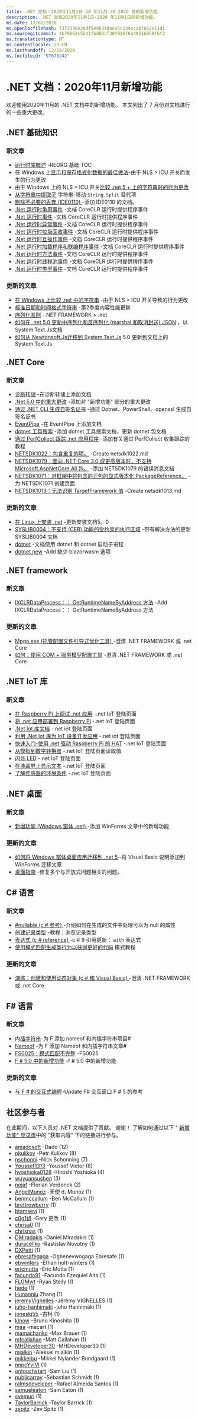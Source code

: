 ```yaml
---
title: .NET 文档：2020年11月1日-30 年11月 30 2020 日的新增功能
description: .NET 文档2020年11月1日-2020 年11月1日的新增功能。
ms.date: 12/02/2020
ms.openlocfilehash: 7372336e26df5e9834daea5c239ccab7852e11d1
ms.sourcegitcommit: 4b79862c5b41fbd86cf38f926f6a49516059f6f2
ms.translationtype: MT
ms.contentlocale: zh-CN
ms.lasthandoff: 12/18/2020
ms.locfileid: "97678242"
---
```

# <a name="net-docs-whats-new-for-november-2020"></a>.NET 文档：2020年11月新增功能

欢迎使用2020年11月的 .NET 文档中的新增功能。 本文列出了 7 月份对文档进行的一些重大更改。

## <a name="net-fundamentals"></a>.NET 基础知识

### <a name="new-articles"></a>新文章

- [运行时库概述](../standard/runtime-libraries-overview.md) -REORG 基础 TOC
- 在 Windows 上[显示和保存格式化数据的最佳做法](../standard/base-types/best-practices-display-data.md)-由于 NLS > ICU 开关而发生的行为更改
- 由于 Windows 上的 NLS > ICU 开关[比较 .net 5 + 上的字符串时的行为更改](../standard/base-types/string-comparison-net-5-plus.md)
- [从字符串中提取子](../standard/base-types/divide-up-strings.md) 字符串-移动 `String.Split` 替代项
- [删除不必要的丢弃 (IDE0110) ](../fundamentals/code-analysis/style-rules/ide0110.md) -添加 IDE0110 的文档。
- [.Net 运行时争用事件](../fundamentals/diagnostics/runtime-contention-events.md) -文档 CoreCLR 运行时提供程序事件
- [.Net 运行时事件](../fundamentals/diagnostics/runtime-events.md) -文档 CoreCLR 运行时提供程序事件
- [.Net 运行时异常事件](../fundamentals/diagnostics/runtime-exception-events.md) -文档 CoreCLR 运行时提供程序事件
- [.Net 运行时垃圾回收事件](../fundamentals/diagnostics/runtime-garbage-collection-events.md) -文档 CoreCLR 运行时提供程序事件
- [.Net 运行时互操作事件](../fundamentals/diagnostics/runtime-interop-events.md) -文档 CoreCLR 运行时提供程序事件
- [.Net 运行时加载程序和联编程序事件](../fundamentals/diagnostics/runtime-loader-binder-events.md) -文档 CoreCLR 运行时提供程序事件
- [.Net 运行时方法事件](../fundamentals/diagnostics/runtime-method-events.md) -文档 CoreCLR 运行时提供程序事件
- [.Net 运行时线程池事件](../fundamentals/diagnostics/runtime-thread-events.md) -文档 CoreCLR 运行时提供程序事件
- [.Net 运行时类型事件](../fundamentals/diagnostics/runtime-type-events.md) -文档 CoreCLR 运行时提供程序事件

### <a name="updated-articles"></a>更新的文章

- [在 Windows 上比较 .net 中的字符串](../standard/base-types/comparing.md) -由于 NLS > ICU 开关导致的行为更改
- [标准日期和时间格式字符串](../standard/base-types/standard-date-and-time-format-strings.md) -第2季度内容性能更新
- [序列化准则](../standard/serialization/serialization-guidelines.md) -.NET FRAMEWORK > .net
- [如何在 .net 5.0 更新中序列化和反序列化 (marshal 和取消封送) JSON](../standard/serialization/system-text-json-how-to.md) ，以 System.Text.Js文档
- [如何从 Newtonsoft.Js迁移到 System.Text.Js](../standard/serialization/system-text-json-migrate-from-newtonsoft-how-to.md) 5.0 更新到文档上的 System.Text.Js

## <a name="net-core"></a>.NET Core

### <a name="new-articles"></a>新文章

- [诊断转储](../core/diagnostics/dumps.md) -在诊断转储上添加文档
- [.Net 5.0 中的重大更改](../core/compatibility/5.0.md) -添加对 "新增功能" 部分的重大更改
- [通过 .NET CLI 生成自签名证书](../core/additional-tools/self-signed-certificates-guide.md) -通过 Dotnet、PowerShell、openssl 生成自签名证书
- [EventPipe](../core/diagnostics/eventpipe.md) -在 EventPipe 上添加文档
- [dotnet 工具搜索](../core/tools/dotnet-tool-search.md) -添加 dotnet 工具搜索文档，更新 dotnet 包文档
- [通过 PerfCollect 跟踪 .net 应用程序](../core/diagnostics/trace-perfcollect-lttng.md) -添加有关通过 PerfCollect 收集跟踪的教程
- [NETSDK1022：包含重复的项。](../core/tools/sdk-errors/netsdk1022.md) -Create netsdk1022.md
- [NETSDK1079：面向 .NET Core 3.0 或更高版本时，不支持 Microsoft.AspNetCore.All 包。](../core/tools/sdk-errors/netsdk1079.md) -添加 NETSDK1079 的错误消息文档
- [NETSDK1071：对框架中将包含的元包的显式版本化 PackageReference。](../core/tools/sdk-errors/netsdk1071.md) -为 NETSDK1071 创建页面
- [NETSDK1013：无法识别 TargetFramework 值](../core/tools/sdk-errors/netsdk1013.md) -Create netsdk1013.md

### <a name="updated-articles"></a>更新的文章

- [在 Linux 上安装 .net](../core/install/linux.md) -更新安装文档5。0
- [SYSLIB0004：不支持 (CER) 功能的受约束的执行区域](../core/compatibility/syslib-warnings/syslib0004.md) -带有解决方法的更新 SYSLIB0004 文档
- [dotnet](../core/diagnostics/dotnet-counters.md) -文档使用 dotnet 和 dotnet 启动子进程
- [dotnet new](../core/tools/dotnet-new.md) -Add 缺少 blazorwasm 选项

## <a name="net-framework"></a>.NET framework

### <a name="new-articles"></a>新文章

- [IXCLRDataProcess：： GetRuntimeNameByAddress 方法](../framework/unmanaged-api/debugging/ixclrdataprocess-getruntimenamebyaddress-method.md) -Add IXCLRDataProcess：： GetRuntimeNameByAddress 方法

### <a name="updated-articles"></a>更新的文章

- [Mpgo.exe (托管配置文件引导式优化工具) ](../framework/tools/mpgo-exe-managed-profile-guided-optimization-tool.md) -澄清 .NET FRAMEWORK 或 .net Core
- [如何：使用 COM + 服务模型配置工具](../framework/wcf/feature-details/how-to-use-the-com-service-model-configuration-tool.md) -澄清 .NET FRAMEWORK 或 .net Core

## <a name="net-iot-libraries"></a>.NET IoT 库

### <a name="new-articles"></a>新文章

- [在 Raspberry Pi 上调试 .net 应用](../iot/debugging.md) -.net IoT 登陆页面
- [将 .net 应用部署到 Raspberry Pi](../iot/deployment.md) -.net IoT 登陆页面
- [.Net Iot 库文档](../iot/index.yml) -.net iot 登陆页面
- [利用 .Net Iot 库为 IoT 设备开发应用](../iot/intro.md) -.net iot 登陆页面
- [快速入门-使用 .net 驱动 Raspberry Pi 的 HAT](../iot/quickstarts/sensehat.md) -.net IoT 登陆页面
- [从模拟到数字转换器](../iot/tutorials/adc.md) -.net IoT 登陆页面读取值
- [闪烁 LED](../iot/tutorials/blink-led.md) -.net IoT 登陆页面
- [在液晶屏上显示文本](../iot/tutorials/lcd-display.md) -.net IoT 登陆页面
- [了解传感器的环境条件](../iot/tutorials/temp-sensor.md) -.net IoT 登陆页面

## <a name="net-desktop"></a>.NET 桌面

### <a name="new-articles"></a>新文章

- [新增功能 (Windows 窗体 .net) ](/dotnet/desktop/winforms/whats-new/?view=netdesktop-5.0) -添加 WinForms 文章中的新增功能

### <a name="updated-articles"></a>更新的文章

- [如何将 Windows 窗体桌面应用迁移到 .net 5](/dotnet/desktop/winforms/migration/?view=netdesktop-5.0) -将 Visual Basic 说明添加到 WinForms 迁移文章
- [桌面指南](/dotnet/desktop/?view=netdesktop-5.0) -修复多个与开放式问题相关的问题。

## <a name="c-language"></a>C# 语言

### <a name="new-articles"></a>新文章

- [#nullable (c # 参考) ](../csharp/language-reference/preprocessor-directives/preprocessor-nullable.md) -介绍如何在生成的文件中处理可以为 null 的属性
- [创建记录类型](../csharp/tutorials/exploration/records.md) -教程：浏览记录类型
- [表达式 (c # reference) ](../csharp/language-reference/operators/with-expression.md) -c # 9 引用更新： `with` 表达式
- [使用模式匹配生成类行为以获得更好的代码](../csharp/tutorials/exploration/patterns-objects.md) 模式教程

### <a name="updated-articles"></a>更新的文章

- [演练：创建和使用动态对象 (c # 和 Visual Basic) ](../csharp/programming-guide/types/walkthrough-creating-and-using-dynamic-objects.md) -澄清 .NET FRAMEWORK 或 .net Core

## <a name="f-language"></a>F# 语言

### <a name="new-articles"></a>新文章

- 内[插字符串](../fsharp/language-reference/interpolated-strings.md)-为 F 添加 nameof 和内插字符串项目#
- [Nameof](../fsharp/language-reference/nameof.md) -为 F 添加 Nameof 和内插字符串文章#
- [FS0025：模式匹配不完整](../fsharp/language-reference/compiler-messages/fs0025.md) -FS0025
- [F # 5.0 中的新增功能](../fsharp/whats-new/fsharp-50.md) -f # 5.0 中的新增功能

### <a name="updated-articles"></a>更新的文章

- [与 F \# 的交互式编程](../fsharp/tools/fsharp-interactive/index.md)-Update F# 交互窗口 F # 5 的参考

## <a name="community-contributors"></a>社区参与者

在此期间，以下人员对 .NET 文档提供了贡献。 谢谢！ 了解如何通过以下 " [新增功能" 登录页](index.yml)中的 "获取内容" 下的链接进行参与。

- [amadosoft](https://github.com/amadosoft) -Dado (12) 
- [pkulikov](https://github.com/pkulikov) -Petr Kulikov (8) 
- [nschonni](https://github.com/nschonni) -Nick Schonning (7) 
- [Youssef1313](https://github.com/Youssef1313) -Youssef Victor (6) 
- [hyoshioka0128](https://github.com/hyoshioka0128) -Hiroshi Yoshioka (4) 
- [wuyuansushen](https://github.com/wuyuansushen) (3) 
- [nojaf](https://github.com/nojaf) -Florian Verdonck (2) 
- [AngelMunoz](https://github.com/AngelMunoz) -天使 d. Munoz (1) 
- [benmccallum](https://github.com/benmccallum) -Ben McCallum (1) 
- [brettrowberry](https://github.com/brettrowberry) (1)
- [btamsevi](https://github.com/btamsevi) (1) 
- [c0g1t8](https://github.com/c0g1t8) -Gary 更改 (1) 
- [chrisa0](https://github.com/chrisa0) (1) 
- [chrisnas](https://github.com/chrisnas) (1) 
- [DMiradakis](https://github.com/DMiradakis) -Daniel Miradakis (1) 
- [duracellko](https://github.com/duracellko) -Rastislav Novotný (1) 
- [DXPetti](https://github.com/DXPetti) (1) 
- [ebresafegaga](https://github.com/ebresafegaga) -Oghenevwogaga Ebresafe (1) 
- [ebwinters](https://github.com/ebwinters) -Ethan holt-winters (1) 
- [ericmutta](https://github.com/ericmutta) -Eric Mutta (1) 
- [facundo91](https://github.com/facundo91) -Facundo Ezequiel Aita (1) 
- [FLGMwt](https://github.com/FLGMwt) -Ryan Stelly (1) 
- [hede](https://github.com/hede) (1) 
- [Hunanniu](https://github.com/hunanniu) Zhang (1) 
- [jeremyVignelles](https://github.com/jeremyVignelles) -Jérémy VIGNELLES (1) 
- [juho-hanhimaki](https://github.com/juho-hanhimaki) -juho Hanhimäki (1) 
- [joneskj55](https://github.com/joneskj55) -古柯 (1) 
- [kinow](https://github.com/kinow) -Bruno Kinoshita (1) 
- [maa](https://github.com/maa) -macart (1) 
- [mamachanko](https://github.com/mamachanko) -Max Brauer (1) 
- [mfcallahan](https://github.com/mfcallahan) -Matt Callahan (1) 
- [MHDeveloper30](https://github.com/MHDeveloper30) -MHDeveloper30 (1) 
- [mialkin](https://github.com/mialkin) -Aleksei mialkin (1) 
- [mikkelbu](https://github.com/mikkelbu) -Mikkel Nylander Bundgaard (1) 
- [nnpcYvIVl](https://github.com/nnpcYvIVl) (1) 
- [ontouchstart](https://github.com/ontouchstart) -Sam Liu (1) 
- [publicarray](https://github.com/publicarray) -Sebastian Schmidt (1) 
- [ralmsdeveloper](https://github.com/ralmsdeveloper) -Rafael Almeida Santos (1) 
- [samueleaton](https://github.com/samueleaton) -Sam Eaton (1) 
- [svemuri](https://github.com/svemuri-dev) (1) 
- [TaylorBarrick](https://github.com/TaylorBarrick) -Taylor Barrick (1) 
- [zspitz](https://github.com/zspitz) -Zev Spitz (1) 
